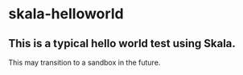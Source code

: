 # skala-helloworld
## This is a typical hello world test using Skala.
This may transition to a sandbox in the future.
